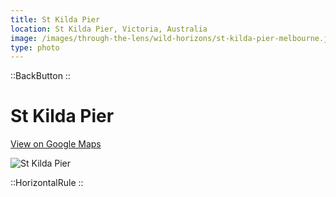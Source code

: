 ```yaml
---
title: St Kilda Pier
location: St Kilda Pier, Victoria, Australia
image: /images/through-the-lens/wild-horizons/st-kilda-pier-melbourne.jpg
type: photo
---
```


::BackButton
::

# St Kilda Pier

<a href="https://www.google.com/maps/search/?api=1&query=St+Kilda+Pier,+Victoria,+Australia" target="_blank" rel="noopener noreferrer">View on Google Maps</a>

![St Kilda Pier](/images/through-the-lens/wild-horizons/st-kilda-pier-melbourne.jpg)

<div class="mb-8"></div>

::HorizontalRule
::

